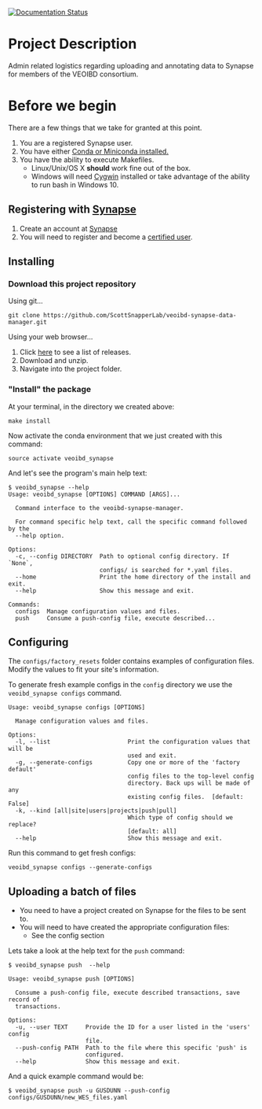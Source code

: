 [![Documentation Status](https://readthedocs.org/projects/veoibd-synapse-data-manager/badge/?version=latest)](http://veoibd-synapse-data-manager.readthedocs.io/?badge=latest)


# Project Description
Admin related logistics regarding uploading and annotating data to Synapse for members of the VEOIBD consortium.

# Before we begin

There are a few things that we take for granted at this point.

1. You are a registered Synapse user.
2. You have either [Conda or Miniconda installed.](http://conda.pydata.org/docs/download.html#should-i-download-anaconda-or-miniconda)
3. You have the ability to execute Makefiles.
    - Linux/Unix/OS X **should** work fine out of the box.
    - Windows will need [Cygwin](https://en.wikipedia.org/wiki/Cygwin) installed or take advantage of the ability to run bash in Windows 10.

## Registering with [Synapse](https://www.synapse.org/)

1. Create an account at [Synapse](https://www.synapse.org/)
2. You will need to register and become a [certified user](http://docs.synapse.org/articles/getting_started.html#becoming-a-certified-user).

## Installing

### Download this project repository

Using git...

```shell
git clone https://github.com/ScottSnapperLab/veoibd-synapse-data-manager.git
```

Using your web browser...

1. Click [here](https://github.com/ScottSnapperLab/veoibd-synapse-data-manager/releases) to see a list of releases.
2. Download and unzip.
3. Navigate into the project folder.

### "Install" the package

At your terminal, in the directory we created above:

```shell
make install
```

Now activate the conda environment that we just created with this command:

```shell
source activate veoibd_synapse
```

And let's see the program's main help text:

```shell
$ veoibd_synapse --help
Usage: veoibd_synapse [OPTIONS] COMMAND [ARGS]...

  Command interface to the veoibd-synapse-manager.

  For command specific help text, call the specific command followed by the
  --help option.

Options:
  -c, --config DIRECTORY  Path to optional config directory. If `None`,
                          configs/ is searched for *.yaml files.
  --home                  Print the home directory of the install and exit.
  --help                  Show this message and exit.

Commands:
  configs  Manage configuration values and files.
  push     Consume a push-config file, execute described...
```



## Configuring

The `configs/factory_resets` folder contains examples of configuration files.  Modify the values to fit your site's information.

To generate fresh example configs in the `config` directory  we use the `veoibd_synapse configs` command.

```shell
Usage: veoibd_synapse configs [OPTIONS]

  Manage configuration values and files.

Options:
  -l, --list                      Print the configuration values that will be
                                  used and exit.
  -g, --generate-configs          Copy one or more of the 'factory default'
                                  config files to the top-level config
                                  directory. Back ups will be made of any
                                  existing config files.  [default: False]
  -k, --kind [all|site|users|projects|push|pull]
                                  Which type of config should we replace?
                                  [default: all]
  --help                          Show this message and exit.
```

Run this command to get fresh configs:

```shell
veoibd_synapse configs --generate-configs
```


## Uploading a batch of files

- You need to have a project created on Synapse for the files to be sent to.
- You will need to have created the appropriate configuration files:
    - See the config section

Lets take a look at the help text for the `push` command:

```shell
$ veoibd_synapse push  --help

Usage: veoibd_synapse push [OPTIONS]

  Consume a push-config file, execute described transactions, save record of
  transactions.

Options:
  -u, --user TEXT     Provide the ID for a user listed in the 'users' config
                      file.
  --push-config PATH  Path to the file where this specific 'push' is
                      configured.
  --help              Show this message and exit.
```

And a quick example command would be:

```shell
$ veoibd_synapse push -u GUSDUNN --push-config configs/GUSDUNN/new_WES_files.yaml
```
